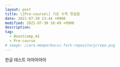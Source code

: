 ```yaml
---
layout: post
title: \[Pre-course\] 기초 수학 첫걸음
date: 2021-07-30 13:44 +0900
modified: 2021-07-30 18:49 +0900
description: 
tag:
  - Boostcamp_AI
  - Pre-course
# image: /cara-memperbarui-fork-repository/repo.png
---
```


한글 테스트 아아아아아

